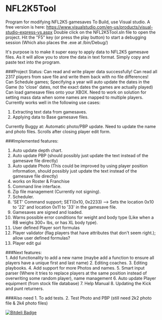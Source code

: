 # NFL2K5Tool
Program for modifying NFL2K5 gamesaves
To Build, use Visual studio. A free version is here: https://www.visualstudio.com/en-us/products/visual-studio-express-vs.aspx
Double click on the NFL2K5Tool.sln file to open the project.
Hit the "F5" key (or press the play button) to start a debugging session (Which also places the .exe at /bin/Debug/)

It's purpose is to make it super easy to apply data to NFL2K5 gamesave files. As it will allow you to store 
the data in text format.
Simply copy and paste text into the program.

###Project Status:
Can read and write player data successfully! 
Can read all 2317 players from save file and write them back with no file differences!
Can Schedule games; Specifying a year will auto update the dates in the Game (to 'close' dates, not the exact dates the games are actually played)
Can load gamesave files onto your XBOX.
Need to work on solution for setting mass data when some names are mapped to multiple players.
Currently works well in the following use cases:
1. Extracting text data from gamesaves.
2. Applying data to Base gamesave files.

Currently Buggy at:
Automatic photo/PBP update. Need to update the name and photo files.
Scrolls after closing player edit form.

###Implemented features:
1. Auto update depth chart. 
2. Auto update PBP (should possibly just update the text instead of the gamesave file directly) 
3. Auto update Photo (This could be improved by using player position information, should possibly just update the text instead of the gamesave file directly) 
4. works on Roster & Franchise 
5. Command line interface. 
6. Zip file management (Currently not signing). 
7. Scheduler.
8. 'SET' Command support; SET(0x10, 0x2233) --> Sets the location 0x10 to '22' and location 0x11 to '33' in the gamesave file.
9. Gamesaves are signed and loaded.
10. Warns possible error conditions for weight and body type (Like when a RB weighs 300+ lbs, or has XL body type). 
11. User defined Player sort formulas
12. Player validator (flag players that have attributes that don't seem right.); allow user defined formulas?
13. Player edit gui

###Next features:  
	1. Add functionality to add a new name (maybe add a function to ensure all players have a unique first and last name)
	2. Editing coaches. 
	3. Editing playbooks. 
	4. Add support for more Photos and names. 
	5. Smart input parser (Where it tries to replace players at the same position instead of overwriting some random player), name management
	6. Auto update Player equipment (from stock file database)
	7. Help Manual
	8. Updating the Kick and punt returners.
	
###Also need
	1. To add tests.
	2. Test Photo and PBP (still need 2k2 photo file & 2k4 photo files)


[![Bitdeli Badge](https://d2weczhvl823v0.cloudfront.net/BAD-AL/nfl2k5tool/trend.png)](https://bitdeli.com/free "Bitdeli Badge")

